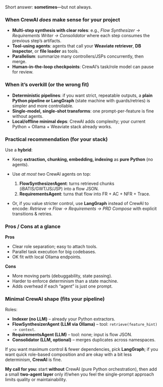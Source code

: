 Short answer: **sometimes**—but not always.

### When CrewAI *does* make sense for your project

* **Multi-step synthesis with clear roles**: e.g., *Flow Synthesizer → Requirements Writer → Consolidator* where each step consumes the previous step’s artifacts.
* **Tool-using agents**: agents that call your **Weaviate retriever**, **DB inspector**, or **file loader** as tools.
* **Parallelism**: summarize many controllers/JSPs concurrently, then merge.
* **Human-in-the-loop checkpoints**: CrewAI’s task/role model can pause for review.

### When it’s overkill (or the wrong fit)

* **Deterministic pipelines**: if you want strict, repeatable outputs, a **plain Python pipeline or LangGraph** (state machine with guards/retries) is simpler and more controllable.
* **Single-model, single-shot transforms**: one prompt-per-feature is fine without agents.
* **Local/offline minimal deps**: CrewAI adds complexity; your current Python + Ollama + Weaviate stack already works.

### Practical recommendation (for your stack)

Use a **hybrid**:

* Keep **extraction, chunking, embedding, indexing** as **pure Python** (no agents).
* Use *at most two* CrewAI agents on top:

  1. **FlowSynthesizerAgent**: turns retrieved chunks (iBATIS/GWT/JS/JSP) into a flow JSON.
  2. **RequirementsAgent**: turns that flow into FR + AC + NFR + Trace.
* Or, if you value stricter control, use **LangGraph** instead of CrewAI to encode: *Retrieve → Flow → Requirements → PRD Compose* with explicit transitions & retries.

### Pros / Cons at a glance

**Pros**

* Clear role separation; easy to attach tools.
* Parallel task execution for big codebases.
* OK fit with local Ollama endpoints.

**Cons**

* More moving parts (debuggability, state passing).
* Harder to enforce determinism than a state machine.
* Adds overhead if each “agent” is just one prompt.

### Minimal CrewAI shape (fits your pipeline)

Roles:

* **Indexer (no LLM)** – already your Python extractors.
* **FlowSynthesizerAgent (LLM via Ollama)** – tool: `retrieve(feature_hint) -> context`.
* **RequirementsAgent (LLM)** – tool: none; input is flow JSON.
* **Consolidator (LLM, optional)** – merges duplicates across namespaces.

If you want maximum control & fewer dependencies, pick **LangGraph**; if you want quick role-based composition and are okay with a bit less determinism, **CrewAI** is fine.

**My call for you:** start **without** CrewAI (pure Python orchestration), then add a small **two-agent layer** only if/when you feel the single-prompt approach limits quality or maintainability.
